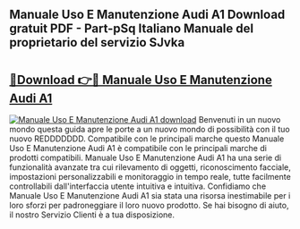 ## Manuale Uso E Manutenzione Audi A1 Download gratuit PDF - Part-pSq Italiano Manuale del proprietario del servizio SJvka

# <h2><a href="http://dfe7oih.blite.top/?on=Manuale+Uso+E+Manutenzione+Audi+A1">🔗Download 👉🔴 Manuale Uso E Manutenzione Audi A1</a></h2>

[![Manuale Uso E Manutenzione Audi A1 download](https://i.imgur.com/lujVjoI.png)](http://dfe7oih.blite.top/?on=Manuale+Uso+E+Manutenzione+Audi+A1)
Benvenuti in un nuovo mondo questa guida apre le porte a un nuovo mondo di possibilità con il tuo nuovo REDDDDDDD. Compatibile con le principali marche questo Manuale Uso E Manutenzione Audi A1 è compatibile con le principali marche di prodotti compatibili. Manuale Uso E Manutenzione Audi A1 ha una serie di funzionalità avanzate tra cui rilevamento di oggetti, riconoscimento facciale, impostazioni personalizzabili e monitoraggio in tempo reale, tutte facilmente controllabili dall'interfaccia utente intuitiva e intuitiva. Confidiamo che Manuale Uso E Manutenzione Audi A1 sia stata una risorsa inestimabile per i loro sforzi per padroneggiare il loro nuovo prodotto. Se hai bisogno di aiuto, il nostro Servizio Clienti è a tua disposizione.
